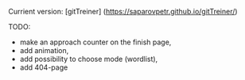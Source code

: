 Currient version:
[gitTreiner] (https://saparovpetr.github.io/gitTreiner/)

TODO:

- make an approach counter on the finish page,
- add animation,
- add possibility to choose mode (wordlist),
- add 404-page
